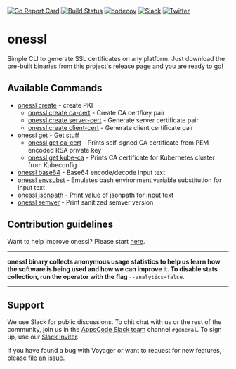 [![Go Report Card](https://goreportcard.com/badge/github.com/kubepack/onessl)](https://goreportcard.com/report/github.com/kubepack/onessl)
[![Build Status](https://travis-ci.org/kubepack/onessl.svg?branch=master)](https://travis-ci.org/kubepack/onessl)
[![codecov](https://codecov.io/gh/kubepack/onessl/branch/master/graph/badge.svg)](https://codecov.io/gh/kubepack/onessl)
[![Slack](https://slack.appscode.com/badge.svg)](https://slack.appscode.com)
[![Twitter](https://img.shields.io/twitter/follow/appscodehq.svg?style=social&logo=twitter&label=Follow)](https://twitter.com/intent/follow?screen_name=AppsCodeHQ)

# onessl
Simple CLI to generate SSL certificates on any platform. Just download the pre-built binaries from this project's release page and you are ready to go!


## Available Commands
* [onessl create](/docs/reference/onessl_create.md)	 - create PKI
  * [onessl create ca-cert](/docs/reference/onessl_create_ca-cert.md)	 - Create CA cert/key pair
  * [onessl create server-cert](/docs/reference/onessl_create_server-cert.md)	 - Generate server certificate pair
  * [onessl create client-cert](/docs/reference/onessl_create_client-cert.md)	 - Generate client certificate pair
* [onessl get](/docs/reference/onessl_get.md)	 - Get stuff
  * [onessl get ca-cert](/docs/reference/onessl_get_ca-cert.md)	 - Prints self-sgned CA certificate from PEM encoded RSA private key
  * [onessl get kube-ca](/docs/reference/onessl_get_kube-ca.md)	 - Prints CA certificate for Kubernetes cluster from Kubeconfig
* [onessl base64](/docs/reference/onessl_base64.md)	 - Base64 encode/decode input text
* [onessl envsubst](/docs/reference/onessl_envsubst.md)	 - Emulates bash environment variable substitution for input text
* [onessl jsonpath](/docs/reference/onessl_jsonpath.md)	 - Print value of jsonpath for input text
* [onessl semver](/docs/reference/onessl_semver.md)	 - Print sanitized semver version


## Contribution guidelines
Want to help improve onessl? Please start [here](/CONTRIBUTING.md).

---

**onessl binary collects anonymous usage statistics to help us learn how the software is being used and how we can improve it. To disable stats collection, run the operator with the flag** `--analytics=false`.

---

## Support

We use Slack for public discussions. To chit chat with us or the rest of the community, join us in the [AppsCode Slack team](https://appscode.slack.com/messages/C0XQFLGRM/details/) channel `#general`. To sign up, use our [Slack inviter](https://slack.appscode.com/).

If you have found a bug with Voyager or want to request for new features, please [file an issue](https://github.com/appscode/voyager/issues/new).
